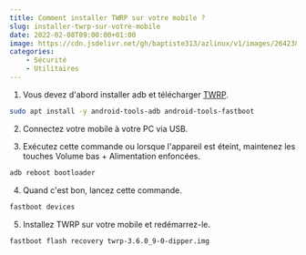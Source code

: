 ```yaml
---
title: Comment installer TWRP sur votre mobile ?
slug: installer-twrp-sur-votre-mobile
date: 2022-02-08T09:00:00+01:00
image: https://cdn.jsdelivr.net/gh/baptiste313/azlinux/v1/images/2642383/raw.webp
categories:
    - Sécurité
    - Utilitaires
--- 
```


1. Vous devez d'abord installer adb et télécharger [TWRP](https://twrp.me/Devices/).

```bash
sudo apt install -y android-tools-adb android-tools-fastboot
```
2. Connectez votre mobile à votre PC via USB.

3. Exécutez cette commande ou lorsque l'appareil est éteint, maintenez les touches Volume bas + Alimentation enfoncées.

```bash
adb reboot bootloader
```

4. Quand c'est bon, lancez cette commande.

```bash
fastboot devices
```

5. Installez TWRP sur votre mobile et redémarrez-le.

```bash
fastboot flash recovery twrp-3.6.0_9-0-dipper.img
```